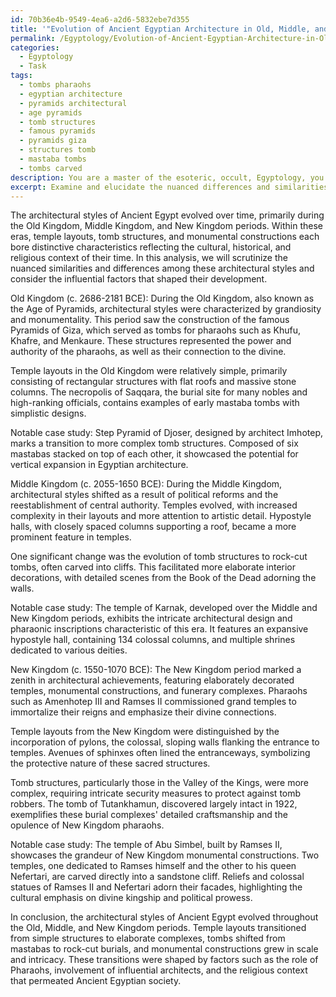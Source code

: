 ```yaml
---
id: 70b36e4b-9549-4ea6-a2d6-5832ebe7d355
title: '"Evolution of Ancient Egyptian Architecture in Old, Middle, and New Kingdoms"'
permalink: /Egyptology/Evolution-of-Ancient-Egyptian-Architecture-in-Old-Middle-and-New-Kingdoms/
categories:
  - Egyptology
  - Task
tags:
  - tombs pharaohs
  - egyptian architecture
  - pyramids architectural
  - age pyramids
  - tomb structures
  - famous pyramids
  - pyramids giza
  - structures tomb
  - mastaba tombs
  - tombs carved
description: You are a master of the esoteric, occult, Egyptology, you complete tasks to the absolute best of your ability, no matter if you think you were not trained to do the task specifically, you will attempt to do it anyways, since you have performed the tasks you are given with great mastery, accuracy, and deep understanding of what is requested. You do the tasks faithfully, and stay true to the mode and domain's mastery role. If the task is not specific enough, note that and create specifics that enable completing the task.
excerpt: Examine and elucidate the nuanced differences and similarities among the architectural styles from the Old Kingdom, Middle Kingdom, and New Kingdom periods of Ancient Egypt. Focus on the intricacies of temple layouts, tomb structures, and monumental constructions. Delve into the cultural, historical, and religious factors that influenced the emergence and evolution of these distinctive styles, paying particular attention to the role of the Pharaohs, significant architects, and prevailing artistic movements. Incorporate at least one detailed case study from each period to substantiate your comparison, providing visual representations and in-depth analysis.
---
```

The architectural styles of Ancient Egypt evolved over time, primarily during the Old Kingdom, Middle Kingdom, and New Kingdom periods. Within these eras, temple layouts, tomb structures, and monumental constructions each bore distinctive characteristics reflecting the cultural, historical, and religious context of their time. In this analysis, we will scrutinize the nuanced similarities and differences among these architectural styles and consider the influential factors that shaped their development.

Old Kingdom (c. 2686-2181 BCE):
During the Old Kingdom, also known as the Age of Pyramids, architectural styles were characterized by grandiosity and monumentality. This period saw the construction of the famous Pyramids of Giza, which served as tombs for pharaohs such as Khufu, Khafre, and Menkaure. These structures represented the power and authority of the pharaohs, as well as their connection to the divine.

Temple layouts in the Old Kingdom were relatively simple, primarily consisting of rectangular structures with flat roofs and massive stone columns. The necropolis of Saqqara, the burial site for many nobles and high-ranking officials, contains examples of early mastaba tombs with simplistic designs.

Notable case study: Step Pyramid of Djoser, designed by architect Imhotep, marks a transition to more complex tomb structures. Composed of six mastabas stacked on top of each other, it showcased the potential for vertical expansion in Egyptian architecture.

Middle Kingdom (c. 2055-1650 BCE):
During the Middle Kingdom, architectural styles shifted as a result of political reforms and the reestablishment of central authority. Temples evolved, with increased complexity in their layouts and more attention to artistic detail. Hypostyle halls, with closely spaced columns supporting a roof, became a more prominent feature in temples.

One significant change was the evolution of tomb structures to rock-cut tombs, often carved into cliffs. This facilitated more elaborate interior decorations, with detailed scenes from the Book of the Dead adorning the walls.

Notable case study: The temple of Karnak, developed over the Middle and New Kingdom periods, exhibits the intricate architectural design and pharaonic inscriptions characteristic of this era. It features an expansive hypostyle hall, containing 134 colossal columns, and multiple shrines dedicated to various deities.

New Kingdom (c. 1550-1070 BCE):
The New Kingdom period marked a zenith in architectural achievements, featuring elaborately decorated temples, monumental constructions, and funerary complexes. Pharaohs such as Amenhotep III and Ramses II commissioned grand temples to immortalize their reigns and emphasize their divine connections.

Temple layouts from the New Kingdom were distinguished by the incorporation of pylons, the colossal, sloping walls flanking the entrance to temples. Avenues of sphinxes often lined the entranceways, symbolizing the protective nature of these sacred structures.

Tomb structures, particularly those in the Valley of the Kings, were more complex, requiring intricate security measures to protect against tomb robbers. The tomb of Tutankhamun, discovered largely intact in 1922, exemplifies these burial complexes' detailed craftsmanship and the opulence of New Kingdom pharaohs.

Notable case study: The temple of Abu Simbel, built by Ramses II, showcases the grandeur of New Kingdom monumental constructions. Two temples, one dedicated to Ramses himself and the other to his queen Nefertari, are carved directly into a sandstone cliff. Reliefs and colossal statues of Ramses II and Nefertari adorn their facades, highlighting the cultural emphasis on divine kingship and political prowess.

In conclusion, the architectural styles of Ancient Egypt evolved throughout the Old, Middle, and New Kingdom periods. Temple layouts transitioned from simple structures to elaborate complexes, tombs shifted from mastabas to rock-cut burials, and monumental constructions grew in scale and intricacy. These transitions were shaped by factors such as the role of Pharaohs, involvement of influential architects, and the religious context that permeated Ancient Egyptian society.

